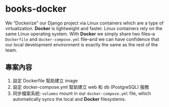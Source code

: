 # books-docker
We “Dockerize” our Django project via Linux containers which are a type of virtualization.
**Docker** is lightweight and faster. Linux containers rely on the same Linux operating system. With **Docker** we
simply share two files–a `Dockerfile` and `docker-compose.yml` file–and we can have
confidence that our local development environment is exactly the same as the rest of the team. 
## 專案內容
1. 設定 Dockerfile 幫助建立 image
2. 設定 docker-compose.yml 幫助建立 web 和 db (PostgreSQL) 服務
3. 同步檔案系統: `volumes` mount in our `docker-compose.yml` file, which automatically syncs
the local and **Docker** filesystems. 


